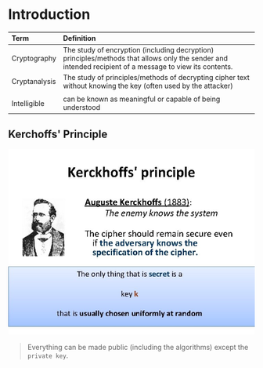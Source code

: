 # Introduction

| Term | Definition |
| :---- | :--------- |
| Cryptography | The study of encryption (including decryption) principles/methods that allows only the sender and intended recipient of a message to view its contents.|
| Cryptanalysis | The study of principles/methods of decrypting cipher text without knowing the key (often used by the attacker) |
|||
| Intelligible  | can be known as meaningful or capable of being understood | 

## Kerchoffs' Principle
![](./img/TAC3121-Lec1-kerchoff-principles.jpg)
> Everything can be made public (including the algorithms) except the `private key`.
